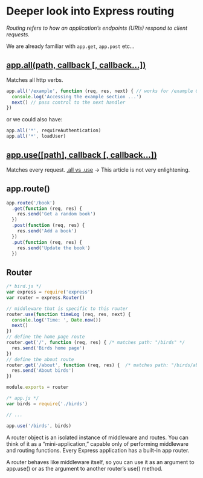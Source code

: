 # Deeper look into Express routing

*Routing refers to how an application’s endpoints (URIs) respond to client requests.*

We are already familiar with `app.get`, `app.post` etc...

## [app.all(path, callback [, callback...])](https://expressjs.com/en/4x/api.html#app.all)

Matches all http verbs.
```javascript
app.all('/example', function (req, res, next) { // works for /example GET, POST, DELETE...
  console.log('Accessing the example section ...')
  next() // pass control to the next handler
})
```
or we could also have:
```javascript
app.all('*', requireAuthentication)
app.all('*', loadUser)
```

## [app.use([path], callback [, callback...])](https://expressjs.com/en/4x/api.html#app.use)

Matches every request. [.all vs .use](https://bambielli.com/til/2016-12-27-app-use-app-all/) -> This article is not very enlightening.


## app.route()
```javascript
app.route('/book')
  .get(function (req, res) {
    res.send('Get a random book')
  })
  .post(function (req, res) {
    res.send('Add a book')
  })
  .put(function (req, res) {
    res.send('Update the book')
  })
```

## Router
```javascript
/* bird.js */
var express = require('express')
var router = express.Router()

// middleware that is specific to this router
router.use(function timeLog (req, res, next) {
  console.log('Time: ', Date.now())
  next()
})
// define the home page route
router.get('/', function (req, res) { /* matches path: "/birds" */
  res.send('Birds home page')
})
// define the about route
router.get('/about', function (req, res) {  /* matches path: "/birds/about" */
  res.send('About birds')
})

module.exports = router

/* app.js */
var birds = require('./birds')

// ...

app.use('/birds', birds)
```
A router object is an isolated instance of middleware and routes. You can think of it as a “mini-application,” capable only of performing middleware and routing functions. Every Express application has a built-in app router.

A router behaves like middleware itself, so you can use it as an argument to app.use() or as the argument to another router’s use() method.